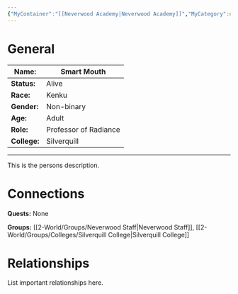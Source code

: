 ```yaml
---
{"MyContainer":"[[Neverwood Academy|Neverwood Academy]]","MyCategory":null,"image":"Template_Person_Placeholder.png","tags":["Category/People"],"obsidianUIMode":"preview","aliases":null,"NoteStatus":"❓","char_status":"Alive","char_race":"Kenku","char_gender":"Non-binary","char_role":"Professor of Radiance","char_college":"Silverquill","char_items":null,"char_age":"Adult","parents":null,"children":null,"enemies":null,"allies":null,"siblings":null,"partner":null,"Connected_Quests":[],"Connected_Groups":["[[2-World/Groups/Neverwood Staff.md|Neverwood Staff]]","[[Silverquill College|Silverquill College]]"],"dg-publish":true,"dg-path":"World/People/Staff/Smart Mouth.md","permalink":"/world/people/staff/smart-mouth/","dgPassFrontmatter":true,"updated":"2025-10-03T22:01:08.000+01:00"}
---
```



# General


| Name:        | Smart Mouth           |
| ------------ | --------------------- |
| **Status:**  | Alive                 |
| **Race:**    | Kenku                 |
| **Gender:**  | Non-binary            |
| **Age:**     | Adult                 |
| **Role:**    | Professor of Radiance |
| **College:** | Silverquill           |


---

This is the persons description. 


# Connections


**Quests:** None 

**Groups:** [[2-World/Groups/Neverwood Staff\|Neverwood Staff]], [[2-World/Groups/Colleges/Silverquill College\|Silverquill College]]


# Relationships

List important relationships here. 



